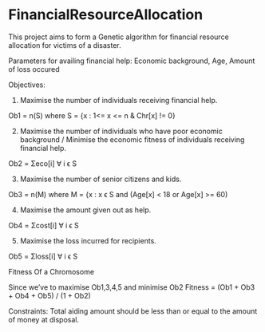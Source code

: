 # FinancialResourceAllocation

This project aims to form a Genetic algorithm for financial resource allocation for victims of a disaster.

Parameters for availing financial help: Economic background, Age, Amount of loss occured

Objectives: 
1. Maximise the number of individuals receiving financial help.

Ob1 = n(S) where S = {x : 1<= x <= n & Chr[x] != 0}

2. Maximise the number of individuals who have poor economic background / Minimise the economic fitness of individuals receiving financial help.

Ob2 = Σeco[i] ∀ i ϵ S

3. Maximise the number of senior citizens and kids.

Ob3 = n(M) where M = {x : x ϵ S and (Age[x] < 18 or Age[x] >= 60)

4. Maximise the amount given out as help.

Ob4 =  Σcost[i] ∀ i ϵ S

5. Maximise the loss incurred for recipients.

Ob5 = Σloss[i] ∀ i ϵ S

Fitness Of a Chromosome

Since we’ve to maximise Ob1,3,4,5 and minimise Ob2
Fitness = (Ob1 + Ob3 + Ob4 + Ob5) / (1 + Ob2)

Constraints: Total aiding amount should be less than or equal to the amount of money at disposal.
